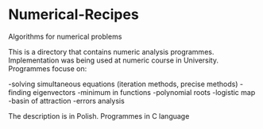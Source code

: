 # Numerical-Recipes
Algorithms for numerical problems

This is a directory that contains numeric analysis programmes. Implementation was being used at numeric course in University. \
Programmes focuse on:

-solving simultaneous equations (iteration methods, precise methods)
-finding eigenvectors
-minimum in functions
-polynomial roots
-logistic map
-basin of attraction
-errors analysis

The description is in Polish. Programmes in C language
